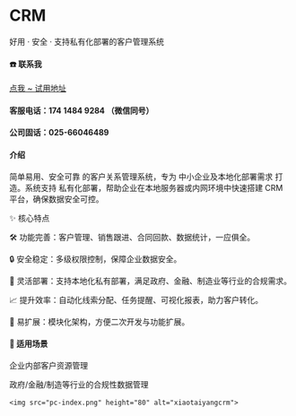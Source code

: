 # CRM
好用 · 安全 · 支持私有化部署的客户管理系统

####  :phone: 联系我
[点我 ~ 试用地址](http://vip.xty123.xn)
####  客服电话：174 1484 9284 （微信同号）
####  公司固话：025-66046489

#### 介绍
简单易用、安全可靠 的客户关系管理系统，专为 中小企业及本地化部署需求 打造。系统支持 私有化部署，帮助企业在本地服务器或内网环境中快速搭建 CRM 平台，确保数据安全可控。

✨ 核心特点

🛠 功能完善：客户管理、销售跟进、合同回款、数据统计，一应俱全。

🔒 安全稳定：多级权限控制，保障企业数据安全。

🏢 灵活部署：支持本地化私有部署，满足政府、金融、制造业等行业的合规需求。

📈 提升效率：自动化线索分配、任务提醒、可视化报表，助力客户转化。

🎯 易扩展：模块化架构，方便二次开发与功能扩展。


#### 🚀 适用场景

企业内部客户资源管理

政府/金融/制造等行业的合规性数据管理

    <img src="pc-index.png" height="80" alt="xiaotaiyangcrm">




